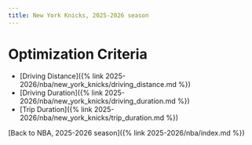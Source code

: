```yaml
---
title: New York Knicks, 2025-2026 season
---
```


# Optimization Criteria
- [Driving Distance]({% link 2025-2026/nba/new_york_knicks/driving_distance.md %})
- [Driving Duration]({% link 2025-2026/nba/new_york_knicks/driving_duration.md %})
- [Trip Duration]({% link 2025-2026/nba/new_york_knicks/trip_duration.md %})

[Back to NBA, 2025-2026 season]({% link 2025-2026/nba/index.md %})
